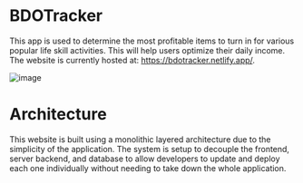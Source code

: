 # BDOTracker
This app is used to determine the most profitable items to turn in for various popular life skill activities. This will help users optimize their daily income. The website is currently hosted at: https://bdotracker.netlify.app/.


![image](https://user-images.githubusercontent.com/60017078/147526274-ed1e72bb-30ce-418b-ba67-1e5f6056d87a.png)


# Architecture
This website is built using a monolithic layered architecture due to the simplicity of the application. The system is setup to decouple the frontend, server backend, and database to allow developers to update and deploy each one individually without needing to take down the whole application.

